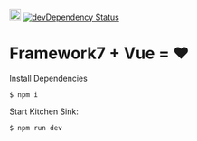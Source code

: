 <a href="https://www.patreon.com/vladimirkharlampidi"><img src="https://cdn.framework7.io/i/support-badge.png" height="20"></a>
[![devDependency Status](https://david-dm.org/nolimits4web/framework7-vue/dev-status.svg)](https://david-dm.org/nolimits4web/framework7-vue#info=devDependencies)

# Framework7 + Vue = ♥

Install Dependencies
```
$ npm i
```

Start Kitchen Sink:
```
$ npm run dev
```
